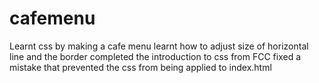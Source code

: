# cafemenu
Learnt css by making a cafe menu
learnt how to adjust size of horizontal line and the border 
completed the introduction to css from FCC
fixed a mistake that prevented the css from being applied to index.html